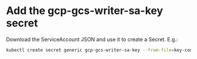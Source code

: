 # Add the gcp-gcs-writer-sa-key secret

Download the ServiceAccount JSON and use it to create a Secret. E.g.:

```bash
kubectl create secret generic gcp-gcs-writer-sa-key --from-file=key-content=/home/gdonovan/Downloads/cnrm-gcpnext19-demo-644d9415ae5d.json
```
